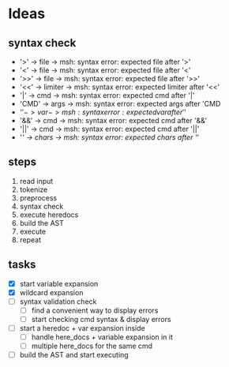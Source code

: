 # Ideas

## syntax check

- '>'	->	file	-> msh: syntax error: expected file after '>'
- '<'	->	file	-> msh: syntax error: expected file after '<'
- '>>'	->	file	-> msh: syntax error: expected file after '>>'
- '<<'	->	limiter	-> msh: syntax error: expected limiter after '<<'
- '|'	->	cmd		-> msh: syntax error: expected cmd after '|'
- 'CMD'	->	args	-> msh: syntax error: expected args after 'CMD
- '$'	->	var		-> msh: syntax error: expected var after '$'
- '&&'	->	cmd		-> msh: syntax error: expected cmd after '&&'
- '||'	->	cmd		-> msh: syntax error: expected cmd after '||'
- '*'	->	chars	-> msh: syntax error: expected chars after '*'

## steps

1. read input
2. tokenize
3. preprocess
4. syntax check
5. execute heredocs
6. build the AST
7. execute
8. repeat

## tasks

- [x] start variable expansion
- [x] wildcard expansion
- [ ] syntax validation check
  - [ ] find a convenient way to display errors
  - [ ] start checking cmd syntax & display errors
- [ ] start a heredoc + var expansion inside
  - [ ] handle here_docs + variable expansion in it
  - [ ] multiple here_docs for the same cmd
- [ ] build the AST and start executing
